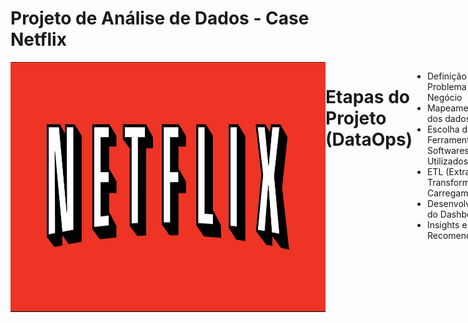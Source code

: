 # Projeto de Análise de Dados - Case Netflix
<div style="display: flex; justify-content: space-between;"> <br>
<img align="center"height="400" alt="coding-time" width = 1000 src="netflix.jpg">


# Etapas do Projeto (DataOps)
- Definição do Problema de Negócio
- Mapeamento dos dados
- Escolha das Ferramentas - Softwares Utilizados
- ETL (Extração, Transformação e Carregamento)
- Desenvolvimento do Dashboard
- Insights e Recomendações
<br />

# Problema de Negócio
- Como a Netflix pode otimizar a composição do seu catálogo para atender às preferências do público, considerando o número e a evolução das produções, as classificações etárias e a presença de diferentes países, a fim de oferecer uma experiência personalizada aos seus usuários?
<br />

# Mapeamento dos Dados
Os dados se encontram em um arquivo de formato CSV (Separado por vírgulas) conforme amostra abaixo:
<img width="900" alt="Imagem dados" src="https://user-images.githubusercontent.com/120759992/234710323-ebea7c42-f5b3-445e-8142-de7e041ecc76.PNG">
 
<br />
 
# Softwares Utilizados
- Microsoft Excel
- Microsoft Power BI
 
<br />
 

# ETL (Extração, Transformação e Carregamento)
### Preparação dos dados
- Limpeza, transformação, modelagem, checar a qualidade dos dados, etc.
### Análise exploratória
- Extrair estatísticas descritivas relevantes.

 <img width="917" alt="ETL" src="https://user-images.githubusercontent.com/120759992/234715009-41cd4875-6830-4f42-b3d2-2a84dda0405c.PNG">
 
<br />
  
<br />
 
 
  
# Dashboard Final
![CASE NETFLIX_page-0001](https://user-images.githubusercontent.com/120759992/234708581-353176ea-3812-4ff4-b5e4-22cbf8f50455.jpg)

<br />
 
# Insights
  
- Observa-se oscilações na proporção de filmes para séries ao longo dos anos analisados, com um aumento mais significativo dos filmes em relação às séries entre 2017 e 2018, e uma queda mais acentuada em 2020. No geral, os filmes apresentaram um crescimento maior em relação às séries.
  
- As classificações etárias TV-MA, TV-14 e TV-PG são as líderes no dashboard da Netflix desde 2015, tendo sempre TV-MA na liderança o que pode indicar que um publico mais adulto consome as produções da plataforma.

- Os Estados Unidos têm sido o país com maior número de produções no catálogo da Netflix ao longo dos anos, enquanto a Índia ocupa o segundo lugar, porém com uma diferença significativa em relação ao número de títulos.
 
 <br />
 
 # Recomendação
 - A recomendação para a Netflix é investir em uma estratégia de composição de catálogo equilibrada entre filmes e séries e levar em consideração as preferências do público, as classificações etárias e as tendências de consumo ao longo do tempo. A empresa também deve expandir seu catálogo em diferentes países e estar atenta às mudanças no comportamento do público para oferecer uma experiência personalizada aos usuários e aumentar a base de assinantes.
<br />

# BÔNUS - Dica de Ferramenta - Tooltip
- As dicas de ferramentas no Power BI permitem análises dentro de outras análises, conforme mostrado no vídeo abaixo.

https://user-images.githubusercontent.com/120759992/234713590-4d1ed1e8-6b7b-40c2-a129-902d8461adc4.mp4





